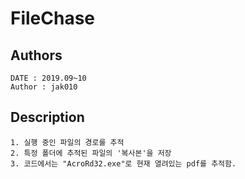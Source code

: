 # FileChase

## Authors
```
DATE : 2019.09~10
Author : jak010
```

## Description
```
1. 실행 중인 파일의 경로를 추적
2. 특정 폴더에 추적된 파일의 '복사본'을 저장
3. 코드에서는 "AcroRd32.exe"로 현재 열려있는 pdf를 추적함.
```